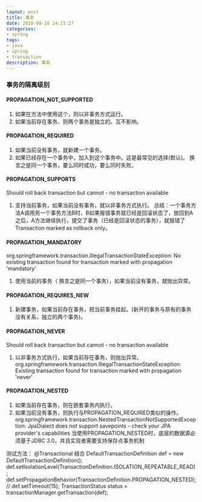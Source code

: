 ```yaml
---
layout: post
title: 事务
date: 2018-08-18 14:15:27
categories: 
- spring
tags:
- java
- spring
- transaction
description: 事务
---
```



### 事务的隔离级别
#### PROPAGATION_NOT_SUPPORTED
1. 如果在方法中使用这个，则以非事务方式运行。
2. 如果当前存在事务、则两个事务是独立的。互不影响。

#### PROPAGATION_REQUIRED
1. 如果当前没有事务，就新建一个事务。
2. 如果已经存在一个事务中，加入到这个事务中。这是最常见的选择(默认)。 换言之是同一个事务，要么同时成功，要么同时失败。

#### PROPAGATION_SUPPORTS
Should roll back transaction but cannot - no transaction available
1. 支持当前事务，如果当前没有事务，就以非事务方式执行。
总结：一个事务方法A调用另一个事务方法B时，B如果报错事务就已经是回滚状态了，放回到A之后，A方法继续执行，提交了事务（已经是回滚状态的事务），就报错了 Transaction marked as rollback only。

#### PROPAGATION_MANDATORY
org.springframework.transaction.IllegalTransactionStateException: No existing transaction found for transaction marked with propagation 'mandatory'
1. 使用当前的事务（ 换言之是同一个事务），如果当前没有事务，就抛出异常。

#### PROPAGATION_REQUIRES_NEW
1. 新建事务，如果当前存在事务，把当前事务挂起。(新开的事务与原有的事务没有关系，独立的两个事务)。

#### PROPAGATION_NEVER
Should roll back transaction but cannot - no transaction available
1. 以非事务方式执行，如果当前存在事务，则抛出异常。
org.springframework.transaction.IllegalTransactionStateException: Existing transaction found for transaction marked with propagation 'never'

#### PROPAGATION_NESTED
1. 如果当前存在事务，则在嵌套事务内执行。
2. 如果当前没有事务，则执行与PROPAGATION_REQUIRED类似的操作。
org.springframework.transaction.NestedTransactionNotSupportedException: JpaDialect does not support savepoints - check your JPA provider's capabilities
当使用PROPAGATION_NESTED时，底层的数据源必须基于JDBC 3.0，并且实现者需要支持保存点事务机制

测试方法：
@Transactional
结合
DefaultTransactionDefinition def = new DefaultTransactionDefinition();
  def.setIsolationLevel(TransactionDefinition.ISOLATION_REPEATABLE_READ);
  def.setPropagationBehavior(TransactionDefinition.PROPAGATION_NESTED);
  // def.setTimeout(15);
  TransactionStatus status = transactionManager.getTransaction(def);